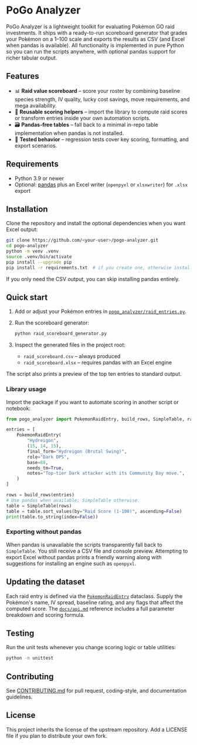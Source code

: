 # PoGo Analyzer

PoGo Analyzer is a lightweight toolkit for evaluating Pokémon GO raid investments. It ships with a ready-to-run scoreboard generator that grades your Pokémon on a 1–100 scale and exports the results as CSV (and Excel when pandas is available). All functionality is implemented in pure Python so you can run the scripts anywhere, with optional pandas support for richer tabular output.

## Features

- 📊 **Raid value scoreboard** – score your roster by combining baseline species strength, IV quality, lucky cost savings, move requirements, and mega availability.
- 🧮 **Reusable scoring helpers** – import the library to compute raid scores or transform entries inside your own automation scripts.
- 🗃️ **Pandas-free tables** – fall back to a minimal in-repo table implementation when pandas is not installed.
- 🧪 **Tested behavior** – regression tests cover key scoring, formatting, and export scenarios.

## Requirements

- Python 3.9 or newer
- Optional: [pandas](https://pandas.pydata.org/) plus an Excel writer (``openpyxl`` or ``xlsxwriter``) for `.xlsx` export

## Installation

Clone the repository and install the optional dependencies when you want Excel output:

```bash
git clone https://github.com/<your-user>/pogo-analyzer.git
cd pogo-analyzer
python -m venv .venv
source .venv/bin/activate
pip install --upgrade pip
pip install -r requirements.txt  # if you create one, otherwise install pandas manually
```

If you only need the CSV output, you can skip installing pandas entirely.

## Quick start

1. Add or adjust your Pokémon entries in [`pogo_analyzer/raid_entries.py`](pogo_analyzer/raid_entries.py).
2. Run the scoreboard generator:

   ```bash
   python raid_scoreboard_generator.py
   ```

3. Inspect the generated files in the project root:
   - `raid_scoreboard.csv` – always produced
   - `raid_scoreboard.xlsx` – requires pandas with an Excel engine

The script also prints a preview of the top ten entries to standard output.

### Library usage

Import the package if you want to automate scoring in another script or notebook:

```python
from pogo_analyzer import PokemonRaidEntry, build_rows, SimpleTable, raid_score

entries = [
    PokemonRaidEntry(
        "Hydreigon",
        (15, 14, 15),
        final_form="Hydreigon (Brutal Swing)",
        role="Dark DPS",
        base=88,
        needs_tm=True,
        notes="Top-tier Dark attacker with its Community Day move.",
    )
]

rows = build_rows(entries)
# Use pandas when available; SimpleTable otherwise.
table = SimpleTable(rows)
table = table.sort_values(by="Raid Score (1-100)", ascending=False)
print(table.to_string(index=False))
```

### Exporting without pandas

When pandas is unavailable the scripts transparently fall back to `SimpleTable`. You still receive a CSV file and console preview. Attempting to export Excel without pandas prints a friendly warning along with suggestions for installing an engine such as `openpyxl`.

## Updating the dataset

Each raid entry is defined via the [`PokemonRaidEntry`](docs/api.md#pokemonraidentry) dataclass. Supply the Pokémon's name, IV spread, baseline rating, and any flags that affect the computed score. The [`docs/api.md`](docs/api.md) reference includes a full parameter breakdown and scoring formula.

## Testing

Run the unit tests whenever you change scoring logic or table utilities:

```bash
python -m unittest
```

## Contributing

See [CONTRIBUTING.md](CONTRIBUTING.md) for pull request, coding-style, and documentation guidelines.

## License

This project inherits the license of the upstream repository. Add a LICENSE file if you plan to distribute your own fork.
